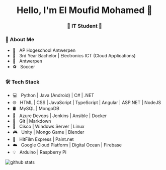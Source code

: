 <h1 align="center"> Hello, I'm El Moufid Mohamed 👋 </h1>
<h3 align="center">🚀 IT Student 🚀</h3>

<h3>👨 About Me</h3>

- 🏫  &nbsp; AP Hogeschool Antwerpen
- 📕  &nbsp; 3rd Year Bachelor | Electronics ICT (Cloud Applications)
- 📌 &nbsp; Antwerpen 
- ⚽ &nbsp; Soccer


<h3>🛠 Tech Stack</h3>

- 💻 &nbsp; Python | Java (Android) | C# | .NET
- 🌐 &nbsp; HTML | CSS | JavaScript | TypeScript | Angular | ASP.NET | NodeJS
- 🛢 &nbsp; MySQL | MongoDB 
- 🔁 &nbsp; Azure Devops | Jenkins | Ansible | Docker
- 🔧 &nbsp; Git | Markdown 
- 🔌 &nbsp; Cisco | Windows Server | Linux
- 🎮 &nbsp; Unity | Mongo Game | Blender
- 🎥 &nbsp; HitFilm Express | Paint.net 
- ☁️ &nbsp; Google Cloud Platform | Digital Ocean | Firebase
- 💡 &nbsp; Arduino | Raspberry Pi

![github stats](https://github-readme-stats.vercel.app/api?username=ElMoufid-Mohamed&show_icons=true)
